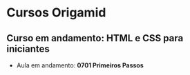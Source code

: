 # Cursos Origamid

## Curso em andamento: HTML e CSS para iniciantes
- Aula em andamento: **0701 Primeiros Passos**